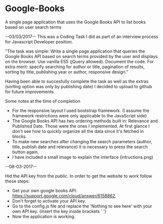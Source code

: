 # Google-Books
A single page application that uses the Google Books API to list books based on user search terms

--03/03/2017--
This was a Coding Task I did as part of an interview process for Javascript Developer position. 

"The task was simple: Write a single page application that queries the Google Books API based on search terms provided by the user 
and displays on the browser. Use vanilla ES5 (jQuery allowed). Document the code. For extra merit: specify searching for author or title,
pagination of results, sorting by title, publishing year or author, responsive design."

Having been able to succesfully complete the task as well as the extras (sorting option was only by publishing date) I decided to upload
to github for future improvements.

Some notes at the time of completion
- For the responsive layout I used bootstrap framework. (I assume the framework restrictions were only applicable to the JavaScript side)
- The Google Books API has two ordering methods built in: Relevance and Published Date. Those were the ones I implemented. At first glance
I don't see how to quickly organize all the data since it's fetched in blocks.
- To make new searches after changing the search parameters (author, title, publish date and relevance) it is necessary to press the search button again.
- I have included a small image to explain the interface (intructions.png) 

--08-03-2017--

Hid the API key from the public. In order to get the website to work follow these steps:
- Get your own google books API: https://support.google.com/cloud/answer/6158862.
- Don't forget to activate your API key.
- Go to the config.js file and replace the 'Nothing to see here' with your own API key. (insert the key inside brackets ' ')
- Now the application is working.
